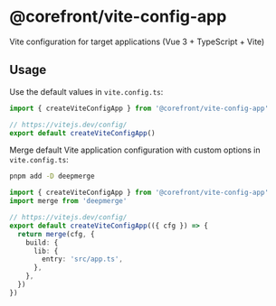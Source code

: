 # @corefront/vite-config-app

Vite configuration for target applications (Vue 3 + TypeScript + Vite)

## Usage

Use the default values in `vite.config.ts`:

```ts
import { createViteConfigApp } from '@corefront/vite-config-app'

// https://vitejs.dev/config/
export default createViteConfigApp()
```

Merge default Vite application configuration with custom options in `vite.config.ts`:

```sh
pnpm add -D deepmerge
```

```ts
import { createViteConfigApp } from '@corefront/vite-config-app'
import merge from 'deepmerge'

// https://vitejs.dev/config/
export default createViteConfigApp(({ cfg }) => {
  return merge(cfg, {
    build: {
      lib: {
        entry: 'src/app.ts',
      },
    },
  })
})
```
